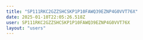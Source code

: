 ```yaml
---
title: "SP111RKC2GZZSHCSKP1P10FAWQ39EZNP4G0VVT76X"
date: 2025-01-10T22:05:26.518Z
user: SP111RKC2GZZSHCSKP1P10FAWQ39EZNP4G0VVT76X
layout: "users"
---
```

    